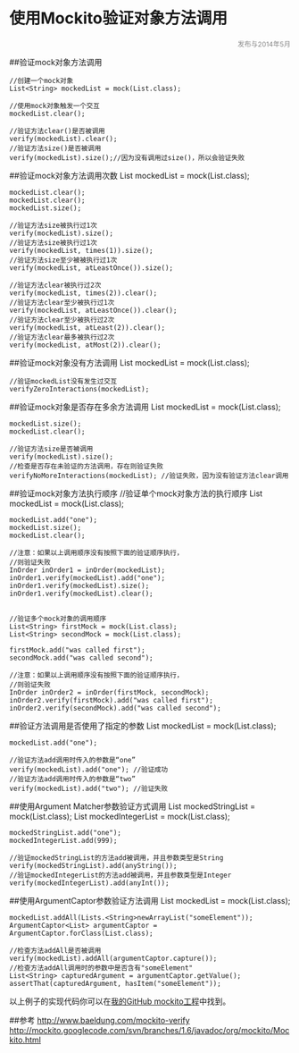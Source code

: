 使用Mockito验证对象方法调用
===

<div style="font-size: 12px; color: #888; width:100%;text-align:right">发布与2014年5月</div>


##验证mock对象方法调用

    //创建一个mock对象   
    List<String> mockedList = mock(List.class);

    //使用mock对象触发一个交互
    mockedList.clear();

    //验证方法clear()是否被调用
    verify(mockedList).clear();
    //验证方法size()是否被调用
    verify(mockedList).size();//因为没有调用过size()，所以会验证失败 
<!--more-->
##验证mock对象方法调用次数
    List<String> mockedList = mock(List.class);

    mockedList.clear();
    mockedList.clear();
    mockedList.size();

    //验证方法size被执行过1次
    verify(mockedList).size();
    //验证方法size被执行过1次
    verify(mockedList, times(1)).size();
    //验证方法size至少被被执行过1次
    verify(mockedList, atLeastOnce()).size();

    //验证方法clear被执行过2次
    verify(mockedList, times(2)).clear();
    //验证方法clear至少被执行过1次
    verify(mockedList, atLeastOnce()).clear();
    //验证方法clear至少被执行过2次
    verify(mockedList, atLeast(2)).clear();
    //验证方法clear最多被执行过2次
    verify(mockedList, atMost(2)).clear();   

##验证mock对象没有方法调用
    List<String> mockedList = mock(List.class);

    //验证mockedList没有发生过交互
    verifyZeroInteractions(mockedList);   

##验证mock对象是否存在多余方法调用
    List<String> mockedList = mock(List.class);

    mockedList.size();
    mockedList.clear();

    //验证方法size是否被调用
    verify(mockedList).size();
    //检查是否存在未验证的方法调用，存在则验证失败
    verifyNoMoreInteractions(mockedList); //验证失败，因为没有验证方法clear调用   

##验证mock对象方法执行顺序
    //验证单个mock对象方法的执行顺序
    List<String> mockedList = mock(List.class);

    mockedList.add("one");
    mockedList.size();
    mockedList.clear();

    //注意：如果以上调用顺序没有按照下面的验证顺序执行，
    //则验证失败
    InOrder inOrder1 = inOrder(mockedList);
    inOrder1.verify(mockedList).add("one");
    inOrder1.verify(mockedList).size();
    inOrder1.verify(mockedList).clear();


    //验证多个mock对象的调用顺序
    List<String> firstMock = mock(List.class);
    List<String> secondMock = mock(List.class);

    firstMock.add("was called first");
    secondMock.add("was called second");

    //注意：如果以上调用顺序没有按照下面的验证顺序执行，
    //则验证失败
    InOrder inOrder2 = inOrder(firstMock, secondMock);
    inOrder2.verify(firstMock).add("was called first");
    inOrder2.verify(secondMock).add("was called second");   

##验证方法调用是否使用了指定的参数
    List<String> mockedList = mock(List.class);

    mockedList.add("one");

    //验证方法add调用时传入的参数是“one”
    verify(mockedList).add("one"); //验证成功
    //验证方法add调用时传入的参数是“two”
    verify(mockedList).add("two"); //验证失败  

##使用Argument Matcher参数验证方式调用
    List<String> mockedStringList = mock(List.class);
    List<Integer> mockedIntegerList = mock(List.class);

    mockedStringList.add("one");
    mockedIntegerList.add(999);

    //验证mockedStringList的方法add被调用，并且参数类型是String
    verify(mockedStringList).add(anyString());
    //验证mockedIntegerList的方法add被调用，并且参数类型是Integer
    verify(mockedIntegerList).add(anyInt());   

##使用ArgumentCaptor参数验证方法调用
    List<String> mockedList = mock(List.class);

    mockedList.addAll(Lists.<String>newArrayList("someElement"));
    ArgumentCaptor<List> argumentCaptor = ArgumentCaptor.forClass(List.class);

    //检查方法addAll是否被调用
    verify(mockedList).addAll(argumentCaptor.capture());
    //检查方法addAll调用时的参数中是否含有"someElement"
    List<String> capturedArgument = argumentCaptor.getValue();
    assertThat(capturedArgument, hasItem("someElement"));  

以上例子的实现代码你可以在[我的GitHub mockito工程]()中找到。  

##参考
http://www.baeldung.com/mockito-verify   
http://mockito.googlecode.com/svn/branches/1.6/javadoc/org/mockito/Mockito.html   